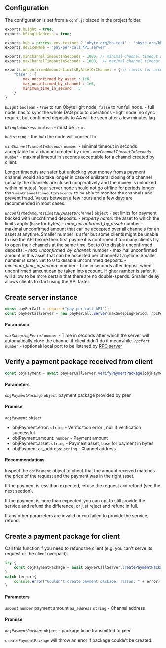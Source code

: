 ## Configuration

The configuration is set from a `conf.js` placed in the project folder.

```javascript
exports.bLight = true;
exports.bSingleAddress = true;

exports.hub = process.env.testnet ? 'obyte.org/bb-test' : 'obyte.org/bb';
exports.deviceName = 'pay-per-call API server';

exports.minChannelTimeoutInSeconds = 1000; // minimal channel timeout acceptable
exports.maxChannelTimeoutInSeconds = 1000;  // maximal channel timeout acceptable

exports.unconfirmedAmountsLimitsByAssetOrChannel = { // limits for accepting payments backed by unconfirmed deposit from peer
	"base" : {
		max_unconfirmed_by_asset : 1e6,
		max_unconfirmed_by_channel : 1e6,
		minimum_time_in_second : 5
	}
}
```

*`bLight`* `boolean` - `true` to run Obyte light node, `false` to run full node.
	- full node: has to sync the whole DAG prior to operations
	- light node: no sync require, but confirmed deposits to AA will be seen after a few minutes lag

*`bSingleAddress`* `boolean` - must be `true`.

*`hub`* `string` - the hub the node will connect to.

*`minChannelTimeoutInSeconds`* `number` - minimal timeout in seconds acceptable for a channel created by client.
*`maxChannelTimeoutInSeconds`* `number` - maximal timeout in seconds acceptable for a channel created by client.

Longer timeouts are safer but unlocking your money from a payment channel would also take longer in case of unilateral closing of a channel (usually the channels are closed cooperatively and the money is unlocked within minutes). Your server node should not go offline for periods longer than `minChannelTimeoutInSeconds` to be able to monitor the channels and prevent fraud. Values between a few hours and a few days are recommended in most cases.

*`unconfirmedAmountsLimitsByAssetOrChannel`* `object` - set limits for payment backed with unconfirmed deposits.
	- *property name*: the asset to which the limits apply (`base` for bytes)
	- *max_unconfirmed_by_asset*: number - maximal unconfirmed amount that can be accepted over all channels for an asset at anytime. Smaller number is safer but some clients might be unable to use the API before their first payment is confirmed if too many clients try to open their channels at the same time. Set to 0 to disable unconfirmed deposits.
	- *max_unconfirmed_by_channel*: number - maximal unconfirmed amount in this asset that can be accepted per channel at anytime.  Smaller number is safer.  Set to 0 to disable unconfirmed deposits.
	- *minimum_time_in_second*: number - time in seconds after deposit when unconfirmed amount can be taken into account. Higher number is safer, it will allow to be more certain that there are no double-spends. Smaller delay allows clients to start using the API faster.

## Create server instance

```javascript
const payPerCall = require("pay-per-call-API");
const payPerCallServer = new payPerCall.Server(maxSweepingPeriod, rpcPort);
```

#### Parameters

*`maxSweepingPeriod`* `number` - Time in seconds after which the server will automatically close the channel if client didn't do it meanwhile.
*`rpcPort`* `number` - (optional) local port to be listened by [RPC server](RPC.md)


## Verify a payment package received from client

```javascript
const objPayment = await payPerCallServer.verifyPaymentPackage(objPaymentPackage);
```

#### Parameters

*`objPaymentPackage`* `object` payment package provided by peer

#### Promise

*`objPayment`* `object`
- objPayment.error: `string` - Verification error , null if verification successful
- objPayment.amount: `number` - Payment amount
- objPayment.asset: `string` - Payment asset, `base` for payment in bytes
- objPayment.aa_address: `string` - Channel address

#### Recommendations
Inspect the `objPayment` object to check that the amount received matches the price of the request and the payment was in the right asset.

If the payment is less than expected, refuse the request and refund (see the next section).

If the payment is more than expected, you can opt to still provide the service and refund the difference, or just reject and refund in full.

If any other parameters are invalid or you failed to provide the service, refund.

## Create a payment package for client

Call this function if you need to refund the client (e.g. you can't serve its request or the client overpaid).
```javascript
try {
	const objPaymentPackage = await payPerCallServer.createPaymentPackage(amount, aa_address);
}
catch (error){
	console.error("Couldn't create payment package, reason: " + error);
}
```

#### Parameters

*`amount`* `number` payment amount
*`aa_address`* `string` - Channel address

#### Promise
*`objPaymentPackage`* `object` - package to be transmitted to peer

`createPaymentPackage` will throw an error if package couldn't be created.



